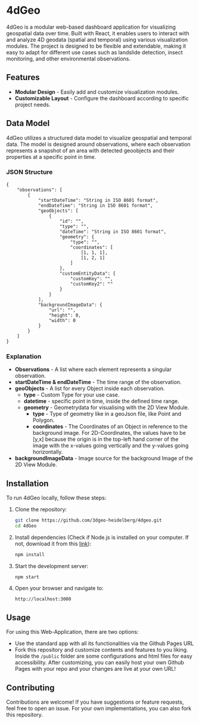 # 4dGeo

4dGeo is a modular web-based dashboard application for visualizing geospatial data over time. Built with React, it enables users to interact with and analyze 4D geodata (spatial and temporal) using various visualization modules. The project is designed to be flexible and extendable, making it easy to adapt for different use cases such as landslide detection, insect monitoring, and other environmental observations.


## Features

- **Modular Design** - Easily add and customize visualization modules.
- **Customizable Layout** - Configure the dashboard according to specific project needs.


## Data Model

4dGeo utilizes a structured data model to visualize geospatial and temporal data. The model is designed around observations, where each observation represents a snapshot of an area with detected geoobjects and their properties at a specific point in time.

### JSON Structure
```
{
    "observations": [
        {
            "startDateTime": "String in ISO 8601 format",
            "endDateTime": "String in ISO 8601 format",
            "geoObjects": [
                {
                    "id": "",
                    "type": "",
                    "dateTime": "String in ISO 8601 format",
                    "geometry": {
                        "type": "",
                        "coordinates": [
                            [1, 1, 1],
                            [1, 2, 1]
                        ]
                    },
                    "customEntityData": {
                        "customKey": "",
                        "customKey2": ""
                    }
                }
            ],
            "backgroundImageData": {
                "url": "",
                "height": 0,
                "width": 0
            }        
        }
    ]
}
```

### Explanation
- **Observations** - A list where each element represents a singular observation.
- **startDateTime & endDateTime** - The time range of the observation.
- **geoObjects** - A list for every Object inside each observation.
    - **type** - Custom Type for your use case.
    - **datetime** - specific point in time, inside the defined time range.
    - **geometry** - Geometrydata for visualising with the 2D View Module.
        - **type** - Type of geometry like in a geoJson file, like Point and Polygon.
        - **coordinates** - The Coordinates of an Object in reference to the background image. For 2D-Coordinates, the values have to be [y,x] because the origin is in the top-left hand corner of the image with the x-values going vertically and the y-values going horizontally.
- **backgroundImageData** - Image source for the background Image of the 2D View Module.


## Installation

To run 4dGeo locally, follow these steps:

1. Clone the repository:

   ```sh
   git clone https://github.com/3dgeo-heidelberg/4dgeo.git
   cd 4dGeo
   ```

2. Install dependencies (Check if Node.js is installed on your computer. If not, download it from this [link](https://nodejs.org/en/download)):

   ```sh
   npm install
   ```

3. Start the development server:

   ```sh
   npm start
   ```

4. Open your browser and navigate to:

   ```
   http://localhost:3000
   ```

## Usage

For using this Web-Application, there are two options:

- Use the standard app with all its functionalities via the Github Pages URL
- Fork this repository and customize contents and features to you liking. Inside the ```/public``` folder are some configurations and html files for easy accessibility. After customizing, you can easily host your own Github Pages with your repo and your changes are live at your own URL!

## Contributing

Contributions are welcome! If you have suggestions or feature requests, feel free to open an issue. For your own implementations, you can also fork this repository.
